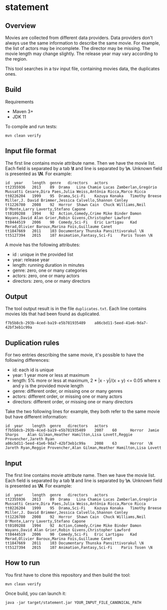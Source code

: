 # statement

## Overview
Movies are collected from different data providers. Data providers don't always use the same information to describe 
the same movie. For example, the list of actors may be incomplete. The director may be missing. 
The movie length may change slightly. The release year may vary according to the region.

This tool searches in a tsv input file, containing movies data, the duplicates ones. 

## Build

Requirements
* Maven 3+
* JDK 11

To compile and run tests:
````shell script
mvn clean verify
````

## Input file format
The first line contains movie attribute name. Then we have the movie list.
Each field is separated by a tab **\t** and line is separated by **\n**.
Unknown field is presented as **\N**. For example: 
```
id	year	length	genre	directors	actors
tt2355936	2013	89	Drama	Lina Chamie	Lucas Zamberlan,Gregório Mussatti Cesare,Dira Paes,Julia Weiss,Antônia Ricca,Marco Ricca
tt0226204	1999	95	Drama,Sci-Fi	Kazuya Konaka	Timothy Breese Miller,J. David Brimmer,Jessica Calvello,Shannon Conley
tt1226780	2008	92	Horror	Shawn Cain	Chuck Williams,Neil D'Monte,Larry Laverty,Stefano Capone
tt0109288	1994	92	Action,Comedy,Crime	Mike Binder	Damon Wayans,David Alan Grier,Robin Givens,Christopher Lawford
tt0444519	2006	90	Comedy,Sci-Fi	Eric Lartigau	Kad Merad,Olivier Baroux,Marina Foïs,Guillaume Canet
tt1847669	2011	103	Documentary	Thunska Pansittivorakul	\N
tt5127394	2015	107	Animation,Fantasy,Sci-Fi	Paris Tosen	\N
```

A movie has the following attributes: 
- id : unique in the provided list 
- year: release year
- length: running duration in minutes
- genre: zero, one or many categories
- actors: zero, one or many actors
- directors: zero, one or many directors


## Output
The tool output result is in the file `duplicates.txt`.
Each line contains movies Ids that had been found as duplicated.

```
f7b5b8cb-293b-4ced-ba19-e5b781935489    a86cbd11-5eed-41e6-9da7-42bf3eb1c99a 
```

## Duplication rules

For two entries describing the same movie, it's possible to have the following differences:
- id: each id is unique
- year: 1 year more or less at maximum 
- length: 5% more or less at maximum, 2 * |x - y|/(x + y) <= 0.05 where x and y is the provided movie length
- genre: different order, or missing one or many genres 
- actors: different order, or missing one or many actors
- directors: different order, or missing one or many directors

Take the two following lines for example, they both refer to the same movie but have different information:
```
id	year	length	genre	directors	actors
f7b5b8cb-293b-4ced-ba19-e5b781935489    2007    60      Horror  Jamie Sharps    Alan Gilman,Heather Hamilton,Lisa Lovett,Reggie Provencher,Jareth Ryan
a86cbd11-5eed-41e6-9da7-42bf3eb1c99a    2008    63      Horror  \N      Jareth Ryan,Reggie Provencher,Alan Gilman,Heather Hamilton,Lisa Lovett
```

## Input
The first line contains movie attribute name. Then we have the movie list.
Each field is separated by a tab **\t** and line is separated by **\n**.
Unknown field is presented as **\N**. For example: 
```
id	year	length	genre	directors	actors
tt2355936	2013	89	Drama	Lina Chamie	Lucas Zamberlan,Gregório Mussatti Cesare,Dira Paes,Julia Weiss,Antônia Ricca,Marco Ricca
tt0226204	1999	95	Drama,Sci-Fi	Kazuya Konaka	Timothy Breese Miller,J. David Brimmer,Jessica Calvello,Shannon Conley
tt1226780	2008	92	Horror	Shawn Cain	Chuck Williams,Neil D'Monte,Larry Laverty,Stefano Capone
tt0109288	1994	92	Action,Comedy,Crime	Mike Binder	Damon Wayans,David Alan Grier,Robin Givens,Christopher Lawford
tt0444519	2006	90	Comedy,Sci-Fi	Eric Lartigau	Kad Merad,Olivier Baroux,Marina Foïs,Guillaume Canet
tt1847669	2011	103	Documentary	Thunska Pansittivorakul	\N
tt5127394	2015	107	Animation,Fantasy,Sci-Fi	Paris Tosen	\N
```

## How to run
You first have to clone this repository and then build the tool:
```
mvn clean verify
```
Once build, you can launch it:

```
java -jar target/statement.jar YOUR_INPUT_FILE_CANONICAL_PATH 
```